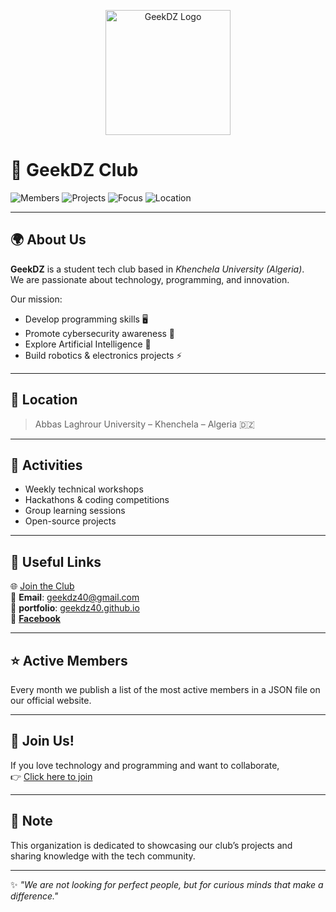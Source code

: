 <p align="center">
  <img src="https://avatars.githubusercontent.com/u/235788465?s=200&v=4" alt="GeekDZ Logo" width="200"/>
</p>

# 👾 GeekDZ Club

![Members](https://img.shields.io/badge/Members-40+-blue?style=for-the-badge&logo=github)
![Projects](https://img.shields.io/badge/Projects-10-green?style=for-the-badge&logo=code)
![Focus](https://img.shields.io/badge/Focus-Cybersecurity%20%7C%20AI%20%7C%20Robotics-orange?style=for-the-badge&logo=python)
![Location](https://img.shields.io/badge/Location-Khenchela,%20Algeria-red?style=for-the-badge&logo=google-maps)

---

## 🌍 About Us
**GeekDZ** is a student tech club based in *Khenchela University (Algeria)*.  
We are passionate about technology, programming, and innovation.  

Our mission:  
- Develop programming skills 🖥️  
- Promote cybersecurity awareness 🔐  
- Explore Artificial Intelligence 🤖  
- Build robotics & electronics projects ⚡  

---

## 📍 Location
> Abbas Laghrour University – Khenchela – Algeria 🇩🇿  

---

## 🚀 Activities
- Weekly technical workshops  
- Hackathons & coding competitions  
- Group learning sessions  
- Open-source projects  

---

## 🔗 Useful Links
🌐 [Join the Club](https://geekdz.pythonanywhere.com/)  
📧 **Email**: geekdz40@gmail.com  
🐙 **portfolio**: [geekdz40.github.io](https://geekdz40.github.io/)  
📘 [**Facebook**](https://www.facebook.com/profile.php?id=61574756725632)


---

## ⭐ Active Members
Every month we publish a list of the most active members in a JSON file on our official website.  

---

## 🤝 Join Us!
If you love technology and programming and want to collaborate,  
👉 [Click here to join](https://geekdz.pythonanywhere.com/)

---

## 📌 Note
This organization is dedicated to showcasing our club’s projects and sharing knowledge with the tech community.  

---

✨ *"We are not looking for perfect people, but for curious minds that make a difference."*

